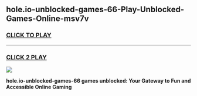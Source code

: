 
## hole.io-unblocked-games-66-Play-Unblocked-Games-Online-msv7v
<h3>
<a href="https://premium76.site?title=hole.io-unblocked-games-66&ref=24A">CLICK TO PLAY</a></h3>
<hr>

<h3>
<a href="https://premium76.site?title=hole.io-unblocked-games-66&ref=24A">CLICK 2 PLAY</a>
  
</h3>

<a href="https://premium76.site?title=hole.io-unblocked-games-66&ref=24A"><img src="https://clearcache.store/games.png"></a>


**hole.io-unblocked-games-66 games unblocked: Your Gateway to Fun and Accessible Online Gaming**
